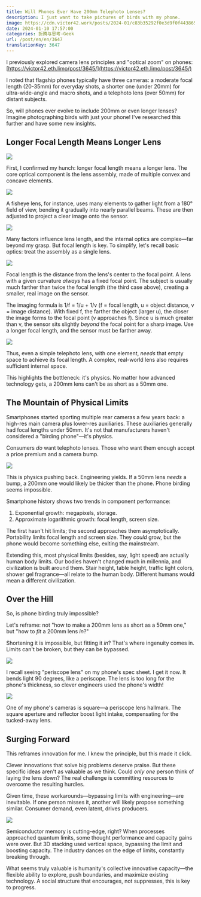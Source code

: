 ```yaml
---
title: Will Phones Ever Have 200mm Telephoto Lenses?
description: I just want to take pictures of birds with my phone.
image: https://cdn.victor42.work/posts/2024-01/c83b35292f0e3d9f0f44386563e93fe3.jpg
date: 2024-01-10 17:57:00
categories: 折腾与思考-Geek
url: /post/en/en/3647
translationKey: 3647
---
```


I previously explored camera lens principles and "optical zoom" on phones: [https://victor42.eth.limo/post/3645/](https://victor42.eth.limo/post/3645/)

I noted that flagship phones typically have three cameras: a moderate focal length (20-35mm) for everyday shots, a shorter one (under 20mm) for ultra-wide-angle and macro shots, and a telephoto lens (over 50mm) for distant subjects.

So, will phones ever evolve to include 200mm or even longer lenses? Imagine photographing birds with just your phone! I've researched this further and have some new insights.

## Longer Focal Length Means Longer Lens

![](https://cdn.victor42.work/posts/2024-01/c83b35292f0e3d9f0f44386563e93fe3.jpg)

First, I confirmed my hunch: longer focal length means a longer lens. The core optical component is the lens assembly, made of multiple convex and concave elements.

![](https://cdn.victor42.work/posts/2024-01/72a892ca40a3d1d6c9ef5c4299335f26.jpg)

A fisheye lens, for instance, uses many elements to gather light from a 180° field of view, bending it gradually into nearly parallel beams. These are then adjusted to project a clear image onto the sensor.

![](https://cdn.victor42.work/posts/2024-01/7fa75384f7985d132dbb9b0d88c68074.jpg)

Many factors influence lens length, and the internal optics are complex—far beyond my grasp. But focal length is key. To simplify, let's recall basic optics: treat the assembly as a single lens.

![](https://cdn.victor42.work/posts/2024-01/aa08a07291c4f0939cc6808754f450c7.gif)

Focal length is the distance from the lens's center to the focal point. A lens with a given curvature *always* has a fixed focal point. The subject is usually much farther than twice the focal length (the third case above), creating a smaller, real image on the sensor.

The imaging formula is 1/f = 1/u + 1/v (f = focal length, u = object distance, v = image distance). With fixed f, the farther the object (larger u), the closer the image forms to the focal point (v approaches f). Since u is much greater than v, the sensor sits slightly *beyond* the focal point for a sharp image. Use a longer focal length, and the sensor must be farther away.

![](https://cdn.victor42.work/posts/2024-01/095e218d0dbb2fd989bf0dae4ca3794a.jpg)

Thus, even a simple telephoto lens, with one element, *needs* that empty space to achieve its focal length. A complex, real-world lens also requires sufficient internal space.

This highlights the bottleneck: it's physics. No matter how advanced technology gets, a 200mm lens can't be as short as a 50mm one.

## The Mountain of Physical Limits

Smartphones started sporting multiple rear cameras a few years back: a high-res main camera plus lower-res auxiliaries. These auxiliaries generally had focal lengths under 50mm. It's not that manufacturers haven't considered a "birding phone"—it's physics.

Consumers *do* want telephoto lenses. Those who want them enough accept a price premium and a camera bump.

![](https://cdn.victor42.work/posts/2024-01/18e3567737b23d1f8f58359de10d9fcb.jpg)

This is physics pushing back. Engineering yields. If a 50mm lens *needs* a bump, a 200mm one would likely be thicker than the phone. Phone birding seems impossible.

Smartphone history shows two trends in component performance:

1.  Exponential growth: megapixels, storage.
2.  Approximate logarithmic growth: focal length, screen size.

The first hasn't hit limits; the second approaches them asymptotically. Portability limits focal length and screen size. They *could* grow, but the phone would become something else, exiting the mainstream.

Extending this, most physical limits (besides, say, light speed) are actually human body limits. Our bodies haven't changed much in millennia, and civilization is built around them. Stair height, table height, traffic light colors, shower gel fragrance—all relate to the human body. Different humans would mean a different civilization.

## Over the Hill

So, is phone birding truly impossible?

Let's reframe: not "how to make a 200mm lens as short as a 50mm one," but "how to *fit* a 200mm lens *in*?"

Shortening it is impossible, but fitting it *in*? That's where ingenuity comes in. Limits can't be broken, but they can be bypassed.

![](https://cdn.victor42.work/posts/2024-01/71080c19f9ec357a148e22d72f39c4ae.jpg)

I recall seeing "periscope lens" on my phone's spec sheet. I get it now. It bends light 90 degrees, like a periscope. The lens is too long for the phone's thickness, so clever engineers used the phone's width!

![](https://cdn.victor42.work/posts/2024-01/7888c071fa3134e49ec27ed334b2bde8.jpg)

One of my phone's cameras is square—a periscope lens hallmark. The square aperture and reflector boost light intake, compensating for the tucked-away lens.

## Surging Forward

This reframes innovation for me. I knew the principle, but this made it click.

Clever innovations that solve big problems deserve praise. But these specific ideas aren't as valuable as we think. Could *only one* person think of laying the lens down? The real challenge is committing resources to overcome the resulting hurdles.

Given time, these workarounds—bypassing limits with engineering—are inevitable. If one person misses it, another will likely propose something similar. Consumer demand, even latent, drives producers.

![](https://cdn.victor42.work/posts/2024-01/362ba8da8f43af293e52d5d7b14dc015.jpg)

Semiconductor memory is cutting-edge, right? When processes approached quantum limits, some thought performance and capacity gains were over. But 3D stacking used vertical space, bypassing the limit and boosting capacity. The industry dances on the edge of limits, constantly breaking through.

What seems truly valuable is humanity's collective innovative capacity—the flexible ability to explore, push boundaries, and maximize existing technology. A social structure that encourages, not suppresses, this is key to progress.
